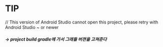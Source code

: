 # TIP

// This version of Android Studio cannot open this project, please retry with Android Studio ~ or newer
 
 ##### -> project build gradle에 가서 그래들 버젼을 고쳐준다
 
 
 
